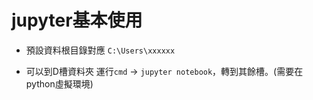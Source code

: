 # jupyter基本使用

- 預設資料根目錄對應 `C:\Users\xxxxxx`

- 可以到D槽資料夾 運行`cmd` -> `jupyter notebook`，轉到其餘槽。(需要在python虛擬環境)


